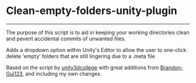 # Clean-empty-folders-unity-plugin

___________________________

The purpose of this script is to aid in keeping your working directories clean and pevent accidental commits of unwanted files.

Adds a dropdown option within Unity's Editor to allow the user to one-click delete 'empty’ folders that are still lingering due to a .meta file

Based on the script by [unity3dcollege](https://gist.github.com/unity3dcollege)
with great additions from [Brandon-Gui123](https://github.com/Brandon-Gui123), and including my own changes.
